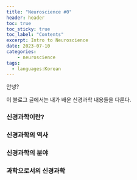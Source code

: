 ```yaml
---
title: "Neuroscience #0"
header: header
toc: true
toc_sticky: true
toc_label: "Contents"
excerpt: Intro to Neuroscience
date: 2023-07-10
categories:
    - neuroscience
tags:
  - languages:Korean
---
```


안녕?

이 블로그 글에서는 내가 배운 신경과학 내용들을 다룬다.

### 신경과학이란?
### 신경과학의 역사
### 신경과학의 분야
### 과학으로서의 신경과학
